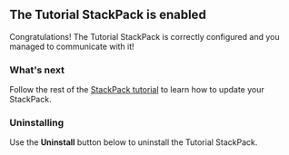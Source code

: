 ## The Tutorial StackPack is enabled

Congratulations! The Tutorial StackPack is correctly configured and you managed to communicate with it!

### What's next

Follow the rest of the [StackPack tutorial](https://docs.stackstate.com/develop/tutorials) to learn how to update your StackPack.

### Uninstalling

Use the **Uninstall** button below to uninstall the Tutorial StackPack.
